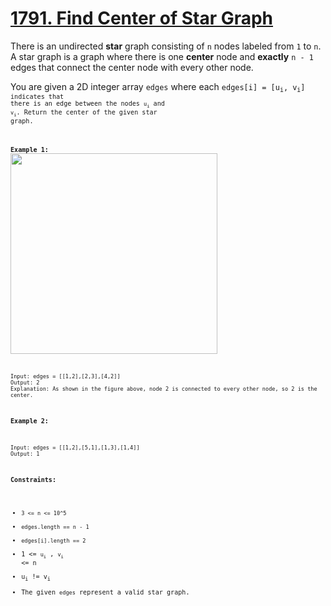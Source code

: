 # [1791. Find Center of Star Graph](https://leetcode.com/problems/find-center-of-star-graph/description/)

There is an undirected **star**  graph consisting of `n` nodes labeled from `1` to `n`. A star graph is a graph where there is one **center**  node and **exactly**  `n - 1` edges that connect the center node with every other node.

You are given a 2D integer array `edges` where each <code>edges[i] = [u<sub>i</sub>, v<sub>i</sub>]<code> indicates that there is an edge between the nodes <code>u<sub>i</sub></code> and <code>v<sub>i</sub></code>. Return the center of the given star graph.


**Example 1:** 
<img alt="" src="https://assets.leetcode.com/uploads/2021/02/24/star_graph.png" style="width: 331px; height: 321px;">

```
Input: edges = [[1,2],[2,3],[4,2]]
Output: 2
Explanation: As shown in the figure above, node 2 is connected to every other node, so 2 is the center.
```

**Example 2:** 

```
Input: edges = [[1,2],[5,1],[1,3],[1,4]]
Output: 1
```

**Constraints:** 

- `3 <= n <= 10^5`
- `edges.length == n - 1`
- `edges[i].length == 2`
- 1 <=  <code>u<sub>i</sub></code> , <code>v<sub>i</sub></code> <= n
- u<sub>i</sub> != v<sub>i</sub>
- The given `edges` represent a valid star graph.
